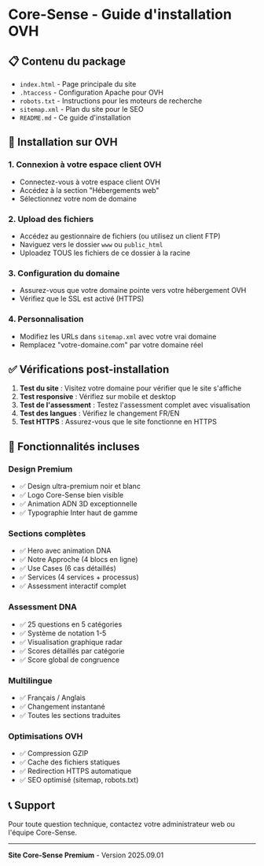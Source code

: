 # Core-Sense - Guide d'installation OVH

## 📋 Contenu du package

- `index.html` - Page principale du site
- `.htaccess` - Configuration Apache pour OVH
- `robots.txt` - Instructions pour les moteurs de recherche
- `sitemap.xml` - Plan du site pour le SEO
- `README.md` - Ce guide d'installation

## 🚀 Installation sur OVH

### 1. Connexion à votre espace client OVH
- Connectez-vous à votre espace client OVH
- Accédez à la section "Hébergements web"
- Sélectionnez votre nom de domaine

### 2. Upload des fichiers
- Accédez au gestionnaire de fichiers (ou utilisez un client FTP)
- Naviguez vers le dossier `www` ou `public_html`
- Uploadez TOUS les fichiers de ce dossier à la racine

### 3. Configuration du domaine
- Assurez-vous que votre domaine pointe vers votre hébergement OVH
- Vérifiez que le SSL est activé (HTTPS)

### 4. Personnalisation
- Modifiez les URLs dans `sitemap.xml` avec votre vrai domaine
- Remplacez "votre-domaine.com" par votre domaine réel

## ✅ Vérifications post-installation

1. **Test du site** : Visitez votre domaine pour vérifier que le site s'affiche
2. **Test responsive** : Vérifiez sur mobile et desktop
3. **Test de l'assessment** : Testez l'assessment complet avec visualisation
4. **Test des langues** : Vérifiez le changement FR/EN
5. **Test HTTPS** : Assurez-vous que le site fonctionne en HTTPS

## 🎨 Fonctionnalités incluses

### Design Premium
- ✅ Design ultra-premium noir et blanc
- ✅ Logo Core-Sense bien visible
- ✅ Animation ADN 3D exceptionnelle
- ✅ Typographie Inter haut de gamme

### Sections complètes
- ✅ Hero avec animation DNA
- ✅ Notre Approche (4 blocs en ligne)
- ✅ Use Cases (6 cas détaillés)
- ✅ Services (4 services + processus)
- ✅ Assessment interactif complet

### Assessment DNA
- ✅ 25 questions en 5 catégories
- ✅ Système de notation 1-5
- ✅ Visualisation graphique radar
- ✅ Scores détaillés par catégorie
- ✅ Score global de congruence

### Multilingue
- ✅ Français / Anglais
- ✅ Changement instantané
- ✅ Toutes les sections traduites

### Optimisations OVH
- ✅ Compression GZIP
- ✅ Cache des fichiers statiques
- ✅ Redirection HTTPS automatique
- ✅ SEO optimisé (sitemap, robots.txt)

## 📞 Support

Pour toute question technique, contactez votre administrateur web ou l'équipe Core-Sense.

---

**Site Core-Sense Premium** - Version 2025.09.01

